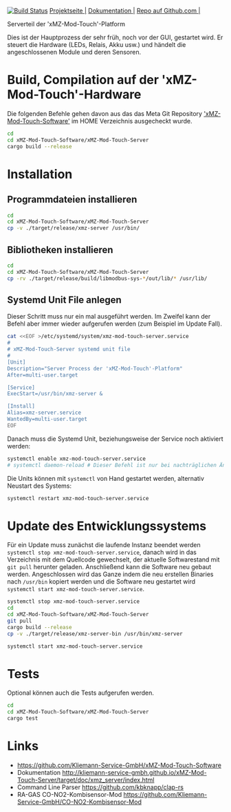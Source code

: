 [![Build Status](https://travis-ci.org/Kliemann-Service-GmbH/xMZ-Mod-Touch-Server.svg?branch=master)](https://travis-ci.org/Kliemann-Service-GmbH/xMZ-Mod-Touch-Server)&nbsp;[Projektseite |][homepage]&nbsp;[Dokumentation |][doku]&nbsp;[Repo auf Github.com |][repo]

Serverteil der 'xMZ-Mod-Touch'-Platform

Dies ist der Hauptprozess der sehr früh, noch vor der GUI, gestartet wird.
Er steuert die Hardware (LEDs, Relais, Akku usw.) und händelt die angeschlossenen
Module und deren Sensoren.

# Build, Compilation auf der 'xMZ-Mod-Touch'-Hardware
Die folgenden Befehle gehen davon aus das das Meta Git Repository
['xMZ-Mod-Touch-Software'][1] im HOME Verzeichnis ausgecheckt wurde.

```bash
cd
cd xMZ-Mod-Touch-Software/xMZ-Mod-Touch-Server
cargo build --release
```

# Installation
## Programmdateien installieren

```bash
cd
cd xMZ-Mod-Touch-Software/xMZ-Mod-Touch-Server
cp -v ./target/release/xmz-server /usr/bin/
```

## Bibliotheken installieren

```bash
cd
cd xMZ-Mod-Touch-Software/xMZ-Mod-Touch-Server
cp -rv ./target/release/build/libmodbus-sys-*/out/lib/* /usr/lib/
```

## Systemd Unit File anlegen
Dieser Schritt muss nur ein mal ausgeführt werden. Im Zweifel kann der Befehl aber
immer wieder aufgerufen werden (zum Beispiel im Update Fall).

```bash
cat <<EOF >/etc/systemd/system/xmz-mod-touch-server.service
#
# xMZ-Mod-Touch-Server systemd unit file
#
[Unit]
Description="Server Process der 'xMZ-Mod-Touch'-Platform"
After=multi-user.target

[Service]
ExecStart=/usr/bin/xmz-server &

[Install]
Alias=xmz-server.service
WantedBy=multi-user.target
EOF
```

Danach muss die Systemd Unit, beziehungsweise der Service noch aktiviert werden:

```bash
systemctl enable xmz-mod-touch-server.service
# systemctl daemon-reload # Dieser Befehl ist nur bei nachträglichen Änderungen am Unit File nötig!
```

Die Units können mit `systemctl` von Hand gestartet werden, alternativ Neustart des Systems:

```bash
systemctl restart xmz-mod-touch-server.service
```

# Update des Entwicklungssystems
Für ein Update muss zunächst die laufende Instanz beendet werden `systemctl stop xmz-mod-touch-server.service`,
danach wird in das Verzeichnis mit dem Quellcode gewechselt, der aktuelle
Softwarestand mit `git pull` herunter geladen. Anschließend kann die Software
neu gebaut werden.
Angeschlossen wird das Ganze indem die neu erstellen Binaries nach `/usr/bin`
kopiert werden und die Software neu gestartet wird `systemctl start xmz-mod-touch-server.service`.

```bash
systemctl stop xmz-mod-touch-server.service
cd
cd xMZ-Mod-Touch-Software/xMZ-Mod-Touch-Server
git pull
cargo build --release
cp -v ./target/release/xmz-server-bin /usr/bin/xmz-server

systemctl start xmz-mod-touch-server.service
```

# Tests
Optional können auch die Tests aufgerufen werden.

```bash
cd
cd xMZ-Mod-Touch-Software/xMZ-Mod-Touch-Server
cargo test
```


# Links

* https://github.com/Kliemann-Service-GmbH/xMZ-Mod-Touch-Software
* Dokumentation http://kliemann-service-gmbh.github.io/xMZ-Mod-Touch-Server/target/doc/xmz_server/index.html
* Command Line Parser https://github.com/kbknapp/clap-rs
* RA-GAS CO-NO2-Kombisensor-Mod https://github.com/Kliemann-Service-GmbH/CO-NO2-Kombisensor-Mod

[1]: https://github.com/Kliemann-Service-GmbH/xMZ-Mod-Touch-Software
[homepage]: http://kliemann-service-gmbh.github.io/xMZ-Mod-Touch-Server
[repo]: https://github.com/Kliemann-Service-GmbH/xMZ-Mod-Touch-Server
[doku]: http://kliemann-service-gmbh.github.io/xMZ-Mod-Touch-Server/target/doc/xmz_server/index.html
